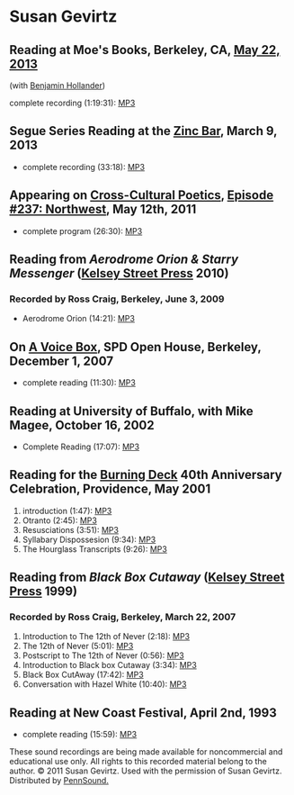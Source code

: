 Susan Gevirtz
=============

Reading at Moe's Books, Berkeley, CA, [May 22, 2013](http://www.moesbooks.com/130522-susan-gevirtz-and-benjamin-hollander/)
---------------------------------------------------------------------------------------------------------------------------

(with [Benjamin Hollander](http://writing.upenn.edu/pennsound/x/Hollander.php))

complete recording (1:19:31): [MP3](http://media.sas.upenn.edu/pennsound/authors/Hollander/Gevirtz-Hollander_Complete-Recording_Moes-Books_Berkeley_05-22-13.mp3)

Segue Series Reading at the [Zinc Bar](http://writing.upenn.edu/pennsound/x/Segue-ZINC.php), March 9, 2013
----------------------------------------------------------------------------------------------------------

-   complete recording (33:18): [MP3](http://media.sas.upenn.edu/pennsound/authors/Gevirtz/Gevirtz-Susan_Complete-Reading_Segue-Zinc-Bar_3-9-13.mp3)

Appearing on [Cross-Cultural Poetics](XCP.php), [Episode \#237: Northwest](XCP.php#237), May 12th, 2011
-------------------------------------------------------------------------------------------------------

-   complete program (26:30): [MP3](http://media.sas.upenn.edu/pennsound/groups/XCP/XCP_237_Gevirtz_5-12-11.mp3)


Reading from *Aerodrome Orion & Starry Messenger* ([Kelsey Street Press](Kelsey-Street.php) 2010)
-------------------------------------------------------------------------------------------------

### Recorded by Ross Craig, Berkeley, June 3, 2009

-   Aerodrome Orion (14:21): [MP3](http://media.sas.upenn.edu/pennsound/authors/Gevirtz/6-3-09/Gevirtz-Susan_01_Aerodrome-Orion_Aerodrome-Orion_6-3-09.mp3)

On [A Voice Box](A-Voice-Box.php), SPD Open House, Berkeley, December 1, 2007
-----------------------------------------------------------------------------

-   complete reading (11:30): [MP3](http://media.sas.upenn.edu/pennsound/authors/Gevirtz/Gevirtz-Susan_Complete-Reading_A-Voice-Box_SPD-Open-House_12-01-07.mp3)

Reading at University of Buffalo, with Mike Magee, October 16, 2002
-------------------------------------------------------------------

-   Complete Reading (17:07): [MP3](https://media.sas.upenn.edu/pennsound/groups/Buffalo/Gevirtz-Susan_Complete-Reading_SUNY-Buffalo_10-16-2002.mp3)

Reading for the [Burning Deck](Burning-Deck.php) 40th Anniversary Celebration, Providence, May 2001
---------------------------------------------------------------------------------------------------

1.  introduction (1:47): [MP3](http://media.sas.upenn.edu/pennsound/authors/Gevirtz/Burning-Deck/Gevirtz-Susan_06_Introduction_Burning-Deck-40th-Anniversary-Vol-II_Providence_05-2001.mp3)
2.  Otranto (2:45): [MP3](http://media.sas.upenn.edu/pennsound/authors/Gevirtz/Burning-Deck/Gevirtz-Susan_07_Otranto_Burning-Deck-40th-Anniversary-Vol-II_Providence_05-2001.mp3)
3.  Resusciations (3:51): [MP3](http://media.sas.upenn.edu/pennsound/authors/Gevirtz/Burning-Deck/Gevirtz-Susan_08_Resuscitations_Burning-Deck-40th-Anniversary-Vol-II_Providence_05-2001.mp3)
4.  Syllabary Dispossesion (9:34): [MP3](http://media.sas.upenn.edu/pennsound/authors/Gevirtz/Burning-Deck/Gevirtz-Susan_09_Syllabary-Dispossesion_Burning-Deck-40th-Anniversary-Vol-II_Providence_05-2001.mp3)
5.  The Hourglass Transcripts (9:26): [MP3](http://media.sas.upenn.edu/pennsound/authors/Gevirtz/Burning-Deck/Gevirtz-Susan_10_The-Hourglass-Transcripts_Burning-Deck-40th-Anniversary-Vol-II_Providence_05-2001.mp3)


Reading from *Black Box Cutaway* ([Kelsey Street Press](Kelsey-Street.php) 1999)
--------------------------------------------------------------------------------

### Recorded by Ross Craig, Berkeley, March 22, 2007

1.  Introduction to The 12th of Never (2:18): [MP3](http://media.sas.upenn.edu/pennsound/authors/Gevirtz/3-27-07/Gevirtz-Susan_01_Introduction_Black-Box-Cutaway_3-22-07.mp3)
2.  The 12th of Never (5:01): [MP3](http://media.sas.upenn.edu/pennsound/authors/Gevirtz/3-27-07/Gevirtz-Susan_02_The-12th-of-Never_Black-Box-Cutaway_3-22-07.mp3)
3.  Postscript to The 12th of Never (0:56): [MP3](http://media.sas.upenn.edu/pennsound/authors/Gevirtz/3-27-07/Gevirtz-Susan_03_Postscript_Black-Box-Cutaway_3-22-07.mp3)
4.  Introduction to Black box Cutaway (3:34): [MP3](http://media.sas.upenn.edu/pennsound/authors/Gevirtz/3-27-07/Gevirtz-Susan_04_Introduction_Black-Box-Cutaway_3-22-07.mp3)
5.  Black Box CutAway (17:42): [MP3](http://media.sas.upenn.edu/pennsound/authors/Gevirtz/3-27-07/Gevirtz-Susan_05_Black-Box-Cutaway_Black-Box-Cutaway_3-22-07.mp3)
6.  Conversation with Hazel White (10:40): [MP3](http://media.sas.upenn.edu/pennsound/authors/Gevirtz/3-27-07/Gevirtz-Susan_06_Conversation-with-Hazel-White_Black-Box-Cutaway_3-22-07.mp3)

Reading at New Coast Festival, April 2nd, 1993
----------------------------------------------

-   complete reading (15:59): [MP3](http://media.sas.upenn.edu/pennsound/authors/Gevirtz/Gevirtz-Susan_New-Coast_4-2-93.mp3)

These sound recordings are being made available for noncommercial and educational use only.
All rights to this recorded material belong to the author. © 2011 Susan Gevirtz.
Used with the permission of Susan Gevirtz. Distributed by [PennSound.](../index.html)
